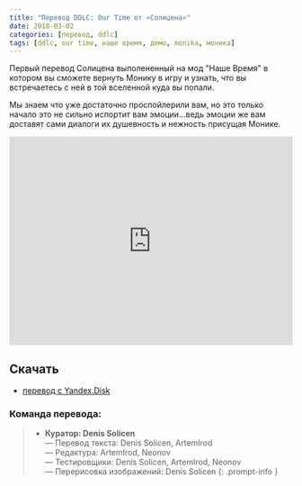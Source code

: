 ```yaml
---
title: "Перевод DDLC: Our Time от «Солицена»"
date: 2018-03-02
categories: [перевод, ddlc]
tags: [ddlc, our time, наше время, демо, monika, моника]
---
```

Первый перевод Солицена выполененный на мод "Наше Время" в котором вы сможете вернуть Монику в игру и узнать, что вы встречаетесь с ней в той вселенной куда вы попали.

Мы знаем что уже достаточно проспойлерили вам, но это только начало это не сильно испортит вам эмоции...ведь эмоции же вам доставят сами диалоги их душевность и нежность присущая Монике.

<iframe width="100%" height="371px" src="https://www.youtube.com/embed/oxLfatfg8xw?start=0&loop=1&rel=0&" frameborder="0" allow="accelerometer; encrypted-media; gyroscope; picture-in-picture" allowfullscreen rel=0 class="video"></iframe>

## Скачать
* [перевод с Yandex.Disk](https://yadi.sk/d/2oBmUGV03TUVB3)

### Команда перевода:
> * **Куратор: Denis Solicen** 
<br> — Перевод текста: Denis Solicen, ArtemIrod
<br> — Редактура: ArtemIrod, Neonov
<br> — Тестировщики: Denis Solicen, ArtemIrod, Neonov
<br> — Перерисовка изображений: Denis Solicen
{: .prompt-info }